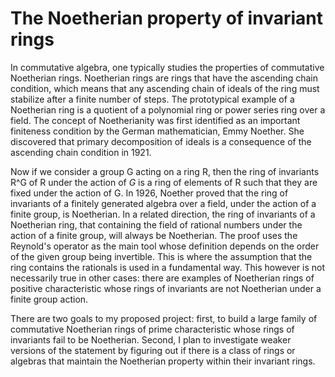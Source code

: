 # The Noetherian property of invariant rings

In commutative algebra, one typically studies the properties of commutative Noetherian rings. Noetherian rings are rings that have the ascending chain condition, which means that any ascending chain of ideals of the ring must stabilize after a finite number of steps. The prototypical example of a Noetherian ring is a quotient of a polynomial ring or power series ring over a field. The concept of Noetherianity was first identified as an important finiteness condition by the German mathematician, Emmy Noether. She discovered that primary decomposition of ideals is a consequence of the ascending chain condition in 1921. 

Now if we consider a group G acting on a ring R, then the ring of invariants R^G of R under the action of $G$ is a ring of elements of R such that they are fixed under the action of G. In 1926, Noether proved that the ring of invariants of a finitely generated algebra over a field, under the action of a finite group, is Noetherian. In a related direction, the ring of invariants of a Noetherian ring, that containing the field of rational numbers under the action of a finite group, will always be Noetherian. The proof uses the Reynold's operator as the main tool whose definition depends on the order of the given group being invertible. This is where the assumption that the ring contains the rationals is used in a fundamental way. This however is not necessarily true in other cases: there are examples of Noetherian rings of positive characteristic whose rings of invariants are not Noetherian under a finite group action. 

There are two goals to my proposed project: first, to build a large family of commutative Noetherian rings of prime characteristic whose rings of invariants fail to be Noetherian. Second, I plan to investigate weaker versions of the statement by figuring out if there is a class of rings or algebras that maintain the Noetherian property within their invariant rings. 
